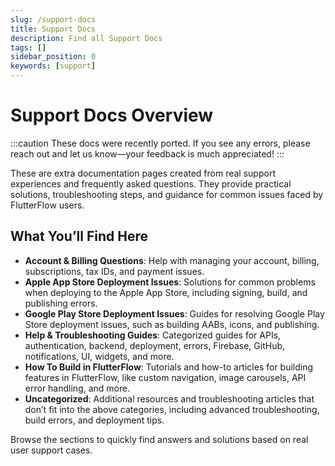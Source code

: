 ```yaml
---
slug: /support-docs
title: Support Docs
description: Find all Support Docs
tags: []
sidebar_position: 0
keywords: [support]
---
```


# Support Docs Overview


:::caution
These docs were recently ported. If you see any errors, please reach out and let us know—your feedback is much appreciated!
:::

These are extra documentation pages created from real support experiences and frequently asked questions. They provide practical solutions, troubleshooting steps, and guidance for common issues faced by FlutterFlow users.

## What You’ll Find Here

- **Account & Billing Questions**: Help with managing your account, billing, subscriptions, tax IDs, and payment issues.
- **Apple App Store Deployment Issues**: Solutions for common problems when deploying to the Apple App Store, including signing, build, and publishing errors.
- **Google Play Store Deployment Issues**: Guides for resolving Google Play Store deployment issues, such as building AABs, icons, and publishing.
- **Help & Troubleshooting Guides**: Categorized guides for APIs, authentication, backend, deployment, errors, Firebase, GitHub, notifications, UI, widgets, and more.
- **How To Build in FlutterFlow**: Tutorials and how-to articles for building features in FlutterFlow, like custom navigation, image carousels, API error handling, and more.
- **Uncategorized**: Additional resources and troubleshooting articles that don’t fit into the above categories, including advanced troubleshooting, build errors, and deployment tips.

Browse the sections to quickly find answers and solutions based on real user support cases.


